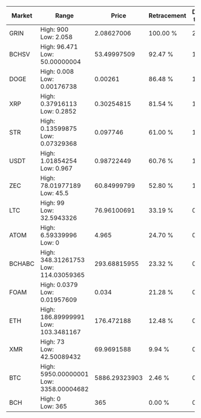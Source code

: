 | Market | Range | Price| Retracement | Doubles to 50% |
| --- | --- | --- | --- | --- |
| GRIN | High: 900<br />Low: 2.058 | 2.08627006 | 100.00 % | 216.19 |
| BCHSV | High: 96.471<br />Low: 50.00000004 | 53.49997509 | 92.47 % | 1.37 |
| DOGE | High: 0.008<br />Low: 0.00176738 | 0.00261 | 86.48 % | 1.87 |
| XRP | High: 0.37916113<br />Low: 0.2852 | 0.30254815 | 81.54 % | 1.10 |
| STR | High: 0.13599875<br />Low: 0.07329368 | 0.097746 | 61.00 % | 1.07 |
| USDT | High: 1.01854254<br />Low: 0.967 | 0.98722449 | 60.76 % | 1.01 |
| ZEC | High: 78.01977189<br />Low: 45.5 | 60.84999799 | 52.80 % | 1.01 |
| LTC | High: 99<br />Low: 32.5943326 | 76.96100691 | 33.19 % | 0.00 |
| ATOM | High: 6.59339996<br />Low: 0 | 4.965 | 24.70 % | 0.00 |
| BCHABC | High: 348.31261753<br />Low: 114.03059365 | 293.68815955 | 23.32 % | 0.00 |
| FOAM | High: 0.0379<br />Low: 0.01957609 | 0.034 | 21.28 % | 0.00 |
| ETH | High: 186.89999991<br />Low: 103.3481167 | 176.472188 | 12.48 % | 0.00 |
| XMR | High: 73<br />Low: 42.50089432 | 69.9691588 | 9.94 % | 0.00 |
| BTC | High: 5950.00000001<br />Low: 3358.00004682 | 5886.29323903 | 2.46 % | 0.00 |
| BCH | High: 0<br />Low: 365 | 365 | 0.00 % | 0.00 |

